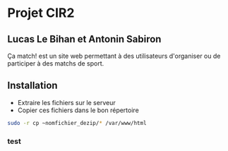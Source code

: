 # Projet CIR2
## Lucas Le Bihan et Antonin Sabiron
Ça match! est un site web permettant à des utilisateurs d'organiser ou de participer à des matchs de sport.

## Installation
- Extraire les fichiers sur le serveur
- Copier ces fichiers dans le bon répertoire
```bash
sudo -r cp ~nomfichier_dezip/* /var/www/html
```
### test
